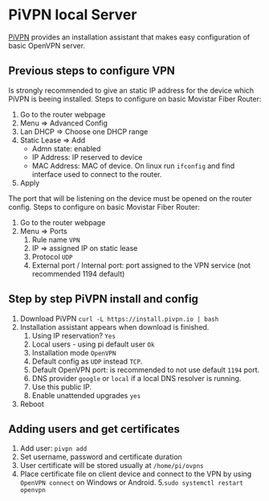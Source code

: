 # PiVPN local Server

[PiVPN](https://github.com/pivpn) provides an installation assistant that makes easy configuration of basic OpenVPN server.

## Previous steps to configure VPN
Is strongly recommended to give an static IP address for the device which PiVPN is beeing installed. Steps to configure on basic Movistar Fiber Router:
1. Go to the router webpage
2. Menu => Advanced Config
3. Lan DHCP => Choose one DHCP range
4. Static Lease => Add
    - Admn state: enabled
    - IP Address: IP reserved to device
    - MAC Address: MAC of device. On linux run `ifconfig` and find interface used to connect to the router.
5. Apply

The port that will be listening on the device must be opened on the router config. Steps to configure on basic Movistar Fiber Router:
1. Go to the router webpage
2. Menu => Ports
    1. Rule name `VPN`
    2. IP => assigned IP on static lease
    3. Protocol `UDP`
    4. External port / Internal port: port assigned to the VPN service (not recommended 1194 default)

## Step by step PiVPN install and config
1. Download PiVPN `curl -L https://install.pivpn.io | bash`
2. Installation assistant appears when download is finished.
    1. Using IP reservation? `Yes`
    2. Local users - using pi default user `Ok`
    3. Installation mode `OpenVPN`
    4. Default config as `UDP` instead `TCP`.
    5. Default OpenVPN port: is recommended to not use default `1194` port.
    6. DNS provider `google` or `local` if a local DNS resolver is running.
    7. Use this public IP.
    8. Enable unattended upgrades `yes`
3. Reboot

## Adding users and get certificates
1. Add user: `pivpn add`
2. Set username, password and certificate duration
3. User certificate will be stored usually at `/home/pi/ovpns`
4. Place certificate file on client device and connect to the VPN by using `OpenVPN connect` on Windows or Android.
5.`sudo systemctl restart openvpn`